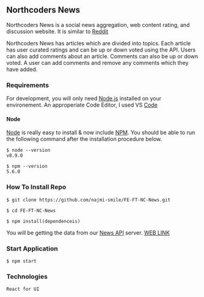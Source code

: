 ## Northcoders News

Northcoders News is a social news aggregation, web content rating, and discussion website. It is similar to [Reddit](https://www.reddit.com/)

Northcoders News has articles which are divided into topics. Each article has user curated ratings and can be up or down voted using the API.
Users can also add comments about an article. Comments can also be up or down voted. A user can add comments and remove any comments which
they have added.


### Requirements
For development, you will only need [Node.js](https://nodejs.org/en/) installed on your environement. 
An approperiate Code Editor, I used VS [Code](https://code.visualstudio.com/)

#### Node 
[Node](http://nodejs.org/) is really easy to install & now include [NPM](https://npmjs.org/).
You should be able to run the following command after the installation procedure
below.

    $ node --version
    v8.9.0

    $ npm --version
    5.6.0

### How To Install Repo

    $ git clone https://github.com/najmi-smile/FE-FT-NC-News.git

    $ cd FE-FT-NC-News

    $ npm install(dependenceis)

You will be getting the data from our [News API](https://github.com/najmi-smile/BE-FT-northcoders-news) server. [WEB LINK](https://quiet-shore-88770.herokuapp.com/)
### Start Application

    $ npm start 

### Technologies
    React for UI


